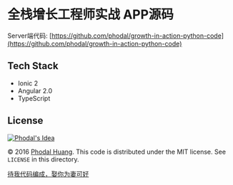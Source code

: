 全栈增长工程师实战 APP源码
====

Server端代码: [https://github.com/phodal/growth-in-action-python-code](https://github.com/phodal/growth-in-action-python-code)

Tech Stack
---

 - Ionic 2
 - Angular 2.0
 - TypeScript

License
---

[![Phodal's Idea](http://brand.phodal.com/shields/idea-small.svg)](http://ideas.phodal.com/)

© 2016 [Phodal Huang](https://www.phodal.com). This code is distributed under the MIT license. See `LICENSE` in this directory.

[待我代码编成，娶你为妻可好](http://www.xuntayizhan.com/person/ji-ke-ai-qing-zhi-er-shi-dai-wo-dai-ma-bian-cheng-qu-ni-wei-qi-ke-hao-wan/)
